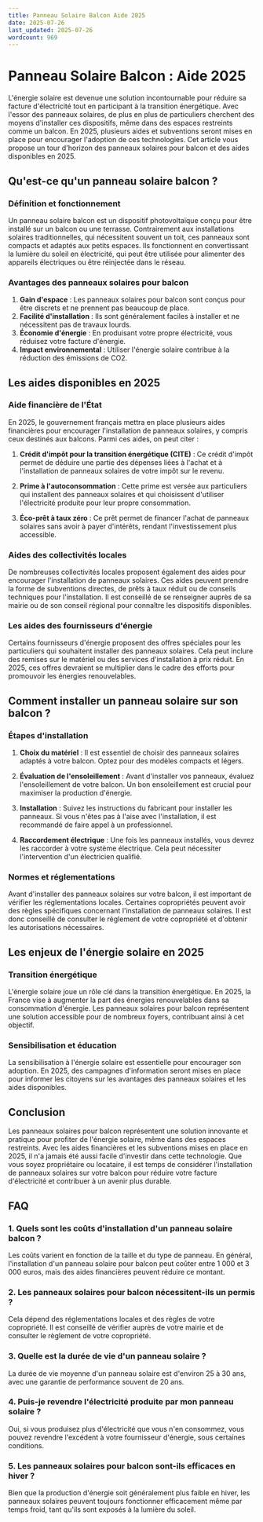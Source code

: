 ```yaml
---
title: Panneau Solaire Balcon Aide 2025
date: 2025-07-26
last_updated: 2025-07-26
wordcount: 969
---
```


# Panneau Solaire Balcon : Aide 2025

L'énergie solaire est devenue une solution incontournable pour réduire sa facture d'électricité tout en participant à la transition énergétique. Avec l'essor des panneaux solaires, de plus en plus de particuliers cherchent des moyens d'installer ces dispositifs, même dans des espaces restreints comme un balcon. En 2025, plusieurs aides et subventions seront mises en place pour encourager l'adoption de ces technologies. Cet article vous propose un tour d'horizon des panneaux solaires pour balcon et des aides disponibles en 2025.

## Qu'est-ce qu'un panneau solaire balcon ?

### Définition et fonctionnement

Un panneau solaire balcon est un dispositif photovoltaïque conçu pour être installé sur un balcon ou une terrasse. Contrairement aux installations solaires traditionnelles, qui nécessitent souvent un toit, ces panneaux sont compacts et adaptés aux petits espaces. Ils fonctionnent en convertissant la lumière du soleil en électricité, qui peut être utilisée pour alimenter des appareils électriques ou être réinjectée dans le réseau.

### Avantages des panneaux solaires pour balcon

1. **Gain d'espace** : Les panneaux solaires pour balcon sont conçus pour être discrets et ne prennent pas beaucoup de place.
2. **Facilité d'installation** : Ils sont généralement faciles à installer et ne nécessitent pas de travaux lourds.
3. **Économie d'énergie** : En produisant votre propre électricité, vous réduisez votre facture d'énergie.
4. **Impact environnemental** : Utiliser l'énergie solaire contribue à la réduction des émissions de CO2.

## Les aides disponibles en 2025

### Aide financière de l'État

En 2025, le gouvernement français mettra en place plusieurs aides financières pour encourager l'installation de panneaux solaires, y compris ceux destinés aux balcons. Parmi ces aides, on peut citer :

1. **Crédit d'impôt pour la transition énergétique (CITE)** : Ce crédit d'impôt permet de déduire une partie des dépenses liées à l'achat et à l'installation de panneaux solaires de votre impôt sur le revenu.
   
2. **Prime à l'autoconsommation** : Cette prime est versée aux particuliers qui installent des panneaux solaires et qui choisissent d'utiliser l'électricité produite pour leur propre consommation.

3. **Éco-prêt à taux zéro** : Ce prêt permet de financer l'achat de panneaux solaires sans avoir à payer d'intérêts, rendant l'investissement plus accessible.

### Aides des collectivités locales

De nombreuses collectivités locales proposent également des aides pour encourager l'installation de panneaux solaires. Ces aides peuvent prendre la forme de subventions directes, de prêts à taux réduit ou de conseils techniques pour l'installation. Il est conseillé de se renseigner auprès de sa mairie ou de son conseil régional pour connaître les dispositifs disponibles.

### Les aides des fournisseurs d'énergie

Certains fournisseurs d'énergie proposent des offres spéciales pour les particuliers qui souhaitent installer des panneaux solaires. Cela peut inclure des remises sur le matériel ou des services d'installation à prix réduit. En 2025, ces offres devraient se multiplier dans le cadre des efforts pour promouvoir les énergies renouvelables.

## Comment installer un panneau solaire sur son balcon ?

### Étapes d'installation

1. **Choix du matériel** : Il est essentiel de choisir des panneaux solaires adaptés à votre balcon. Optez pour des modèles compacts et légers.
   
2. **Évaluation de l'ensoleillement** : Avant d'installer vos panneaux, évaluez l'ensoleillement de votre balcon. Un bon ensoleillement est crucial pour maximiser la production d'énergie.

3. **Installation** : Suivez les instructions du fabricant pour installer les panneaux. Si vous n'êtes pas à l'aise avec l'installation, il est recommandé de faire appel à un professionnel.

4. **Raccordement électrique** : Une fois les panneaux installés, vous devrez les raccorder à votre système électrique. Cela peut nécessiter l'intervention d'un électricien qualifié.

### Normes et réglementations

Avant d'installer des panneaux solaires sur votre balcon, il est important de vérifier les réglementations locales. Certaines copropriétés peuvent avoir des règles spécifiques concernant l'installation de panneaux solaires. Il est donc conseillé de consulter le règlement de votre copropriété et d'obtenir les autorisations nécessaires.

## Les enjeux de l'énergie solaire en 2025

### Transition énergétique

L'énergie solaire joue un rôle clé dans la transition énergétique. En 2025, la France vise à augmenter la part des énergies renouvelables dans sa consommation d'énergie. Les panneaux solaires pour balcon représentent une solution accessible pour de nombreux foyers, contribuant ainsi à cet objectif.

### Sensibilisation et éducation

La sensibilisation à l'énergie solaire est essentielle pour encourager son adoption. En 2025, des campagnes d'information seront mises en place pour informer les citoyens sur les avantages des panneaux solaires et les aides disponibles.

## Conclusion

Les panneaux solaires pour balcon représentent une solution innovante et pratique pour profiter de l'énergie solaire, même dans des espaces restreints. Avec les aides financières et les subventions mises en place en 2025, il n'a jamais été aussi facile d'investir dans cette technologie. Que vous soyez propriétaire ou locataire, il est temps de considérer l'installation de panneaux solaires sur votre balcon pour réduire votre facture d'électricité et contribuer à un avenir plus durable.

## FAQ

### 1. Quels sont les coûts d'installation d'un panneau solaire balcon ?

Les coûts varient en fonction de la taille et du type de panneau. En général, l'installation d'un panneau solaire pour balcon peut coûter entre 1 000 et 3 000 euros, mais des aides financières peuvent réduire ce montant.

### 2. Les panneaux solaires pour balcon nécessitent-ils un permis ?

Cela dépend des réglementations locales et des règles de votre copropriété. Il est conseillé de vérifier auprès de votre mairie et de consulter le règlement de votre copropriété.

### 3. Quelle est la durée de vie d'un panneau solaire ?

La durée de vie moyenne d'un panneau solaire est d'environ 25 à 30 ans, avec une garantie de performance souvent de 20 ans.

### 4. Puis-je revendre l'électricité produite par mon panneau solaire ?

Oui, si vous produisez plus d'électricité que vous n'en consommez, vous pouvez revendre l'excédent à votre fournisseur d'énergie, sous certaines conditions.

### 5. Les panneaux solaires pour balcon sont-ils efficaces en hiver ?

Bien que la production d'énergie soit généralement plus faible en hiver, les panneaux solaires peuvent toujours fonctionner efficacement même par temps froid, tant qu'ils sont exposés à la lumière du soleil.